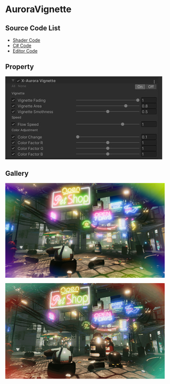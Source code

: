 
# AuroraVignette

## Source Code List
- [Shader Code](Shader/AuroraVignette.shader)
- [C# Code](AuroraVignette.cs)
- [Editor Code](Editor/AuroraVignetteEditor.cs)


## Property
![](https://raw.githubusercontent.com/QianMo/X-PostProcessing-Gallery/master/Media/Vignette/AuroraVignette/AuroraVignetteProperty.jpg)

## Gallery
![](https://raw.githubusercontent.com/QianMo/X-PostProcessing-Gallery/master/Media/Vignette/AuroraVignette/AuroraVignette.png)

![](https://raw.githubusercontent.com/QianMo/X-PostProcessing-Gallery/master/Media/Vignette/AuroraVignette/AuroraVignette.gif)